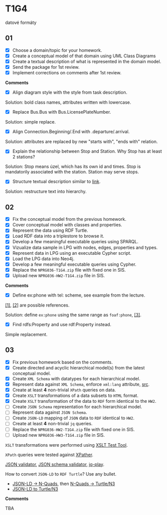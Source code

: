 # T1G4

datové formáty

## 01

- [x] Choose a domain/topic for your homework.
- [x] Create a conceptual model of that domain using UML Class Diagrams
- [x] Create a textual description of what is represented in the domain model.
- [x] Send the package for 1st review.
- [x] Implement corrections on comments after 1st review.

**Comments**

- [x] Align diagram style with the style from task description.

Solution: bold class names, attributes written with lowercase.

- [x] Replace Bus.Bus with Bus.LicensePlateNumber.

Solution: simple replace.

- [x] Align Connection.Beginning/.End with .departure/.arrival.

Solution: attributes are replaced by new "starts with", "ends with" relation.

- [x] Explain the relationship between Stop and Station. Why Stop has at least 2 stations?

Solution: Stop means úzel, which has its own id and times. Stop is mandatorily
associated with the station. Station may serve stops.

- [x] Structure textual description similar to [link](https://ofn.gov.cz/rozhraní-katalogů-otevřených-dat/2021-01-11/#třída-katalog).

Solution: restructure text into hierarchy.

## 02

- [x] Fix the conceptual model from the previous homework.
- [x] Cover conceptual model with classes and properties.
- [x] Represent the data using RDF Turtle.
- [x] Load RDF data into a triplestore to browse it.
- [x] Develop a few meaningful executable queries using SPARQL.
- [x] Vizualize data sample in LPG with nodes, edges, properties and types.
- [x] Represent data in LPG using an executable Cypher script.
- [x] Load the LPG data into Neo4j.
- [x] Develop a few meaningful executable queries using Cypher.
- [x] Replace the `NPRG036-T1G4.zip` file with fixed one in SIS.
- [x] Upload new `NPRG036-HW2-T1G4.zip` file in SIS.

**Comments**

- [x] Define ex:phone with tel: scheme, see example from the lecture.

[[1]](https://stackoverflow.com/questions/1009181/url-scheme-for-phone-call),
[[2]](https://www.rfc-editor.org/rfc/rfc3966)
are possible references.

Solution: define `ex:phone` using the same range as `foaf:phone`,
[[3]](http://xmlns.com/foaf/spec/#term_phone).

- [x] Find rdfs:Property and use rdf:Property instead.

Simple replacement.

## 03

- [x] Fix previous homework based on the comments.
- [x] Create directed and acyclic hierarchical model(s) from the latest conceptual model.
- [x] Create `XML Schema` with datatypes for each hierarchical model.
- [x] Represent data against `XML Schema`, enforce `xml:lang` attribute, [src](https://stackoverflow.com/q/7502382/3623646).
- [x] Create at least **4** non-trivial `XPath` queries on data.
- [x] Create `XSLT` transformations of a data subsets to `HTML` format.
- [x] Create `XSLT` transformation of the data to `RDF` form identical to the `HW2`.
- [ ] Create `JSON Schema` representation for each hierarchical model.
- [ ] Represent data against `JSON Schema`.
- [ ] Create `JSON-LD` mapping of `JSON` data to `RDF` identical to `HW2`.
- [ ] Create at least **4** non-trivial `jq` queries.
- [ ] Replace the `NPRG036-HW2-T1G4.zip` file with fixed one in SIS.
- [ ] Upload new `NPRG036-HW3-T1G4.zip` file in SIS.

`XSLT` transformations were performed using [XSLT Test Tool](https://xslttest.appspot.com/).

`XPath` queries were tested against [XPather](http://xpather.com/).

[JSON validator](https://jsonformatter.curiousconcept.com/#),
[JSON schema validator](https://www.jsonschemavalidator.net/),
[jq-play](https://jqplay.org/).

How to convert `JSON-LD` to `RDF Turtle`? Use any bullet.
- [JSON-LD -> N-Quads](https://json-ld.org/playground/), then [N-Quads -> Turtle/N3](https://issemantic.net/rdf-converter)
- [JSON-LD to Turtle/N3](https://issemantic.net/rdf-converter)

**Comments**

TBA

